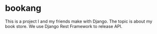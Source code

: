 # bookang
 This is a project I and my friends make with Django. The topic is about my book store. We use Django Rest Framework to release API.
